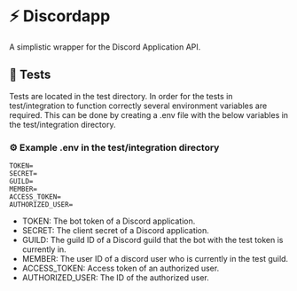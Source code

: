 # ⚡ Discordapp

A simplistic wrapper for the Discord Application API.

## 🦺 Tests

Tests are located in the test directory. In order for the tests in test/integration to function correctly several environment variables are required. This can be done by creating a .env file with the below variables in the test/integration directory.

### ⚙️ Example .env in the test/integration directory

```
TOKEN=
SECRET=
GUILD=
MEMBER=
ACCESS_TOKEN=
AUTHORIZED_USER=
```

- TOKEN: The bot token of a Discord application.
- SECRET: The client secret of a Discord application.
- GUILD: The guild ID of a Discord guild that the bot with the test token is currently in.
- MEMBER: The user ID of a discord user who is currently in the test guild.
- ACCESS_TOKEN: Access token of an authorized user.
- AUTHORIZED_USER: The ID of the authorized user.
